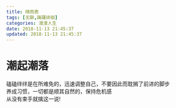 ```yaml
---
title: 晴雨表
tags: [无聊,踌躇徘徊]
categories: 漫漫人生
date: 2018-11-13 21:45:37
updated: 2018-11-13 21:45:37
---
```

# 潮起潮落
磕磕绊绊是在所难免的，迅速调整自己，不要因此而耽搁了前进的脚步  
养成习惯，一切都是顺其自然的，保持危机感  
从没有束手就擒这一说!

